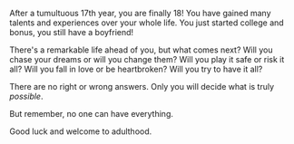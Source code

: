 After a tumultuous 17th year, you are finally 18! You have gained many talents and experiences over your whole life. You just started college and bonus, you still have a boyfriend! 

There's a remarkable life ahead of you, but what comes next? Will you chase your dreams or will you change them? Will you play it safe or risk it all? Will you fall in love or be heartbroken? Will you try to have it all? 

There are no right or wrong answers. Only you will decide what is truly *possible*. 

But remember, no one can have everything.

Good luck and welcome to adulthood.
